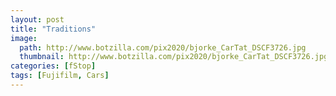 ```yaml
---
layout: post
title: "Traditions"
image:
  path: http://www.botzilla.com/pix2020/bjorke_CarTat_DSCF3726.jpg
  thumbnail: http://www.botzilla.com/pix2020/bjorke_CarTat_DSCF3726.jpg
categories: [fStop]
tags: [Fujifilm, Cars]
---
```




